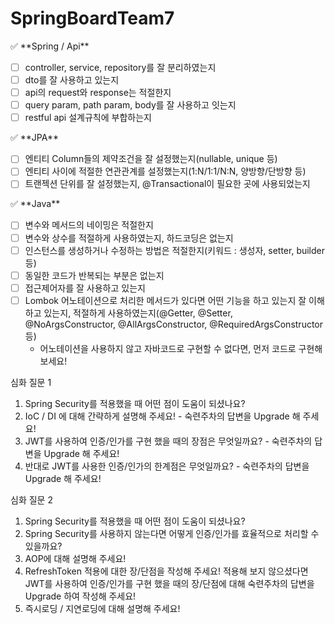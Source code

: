 # SpringBoardTeam7


<aside>
✅ **Spring / Api**

- [ ]  controller, service, repository를 잘 분리하였는지
- [ ]  dto를 잘 사용하고 있는지
- [ ]  api의 request와 response는 적절한지
- [ ]  query param, path param, body를 잘 사용하고 잇는지
- [ ]  restful api 설계규칙에 부합하는지
</aside>

<aside>
✅ **JPA**

- [ ]  엔티티 Column들의 제약조건을 잘 설정했는지(nullable, unique 등)
- [ ]  엔티티 사이에 적절한 연관관계를 설정했는지(1:N/1:1/N:N, 양방향/단방향 등)
- [ ]  트랜젝션 단위를 잘 설정했는지, @Transactional이 필요한 곳에 사용되었는지
</aside>

<aside>
✅ **Java**

- [ ]  변수와 메서드의 네이밍은 적절한지
- [ ]  변수와 상수를 적절하게 사용하였는지, 하드코딩은 없는지
- [ ]  인스턴스를 생성하거나 수정하는 방법은 적절한지(키워드 : 생성자, setter, builder 등)
- [ ]  동일한 코드가 반복되는 부분은 없는지
- [ ]  접근제어자를 잘 사용하고 있는지
- [ ]  Lombok 어노테이션으로 처리한 메서드가 있다면 어떤 기능을 하고 있는지 잘 이해하고 있는지, 적절하게 사용하였는지(@Getter, @Setter, @NoArgsConstructor, @AllArgsConstructor, @RequiredArgsConstructor 등)
    - 어노테이션을 사용하지 않고 자바코드로 구현할 수 없다면, 먼저 코드로 구현해보세요!
</aside>


심화 질문 1
1. Spring Security를 적용했을 때 어떤 점이 도움이 되셨나요?
2. IoC / DI 에 대해 간략하게 설명해 주세요!  - 숙련주차의 답변을 Upgrade 해 주세요!
3. JWT를 사용하여 인증/인가를 구현 했을 때의 장점은 무엇일까요? - 숙련주차의 답변을 Upgrade 해 주세요!
4. 반대로 JWT를 사용한 인증/인가의 한계점은 무엇일까요? - 숙련주차의 답변을 Upgrade 해 주세요!


심화 질문 2
1. Spring Security를 적용했을 때 어떤 점이 도움이 되셨나요?
2. Spring Security를 사용하지 않는다면 어떻게 인증/인가를 효율적으로 처리할 수 있을까요?
3. AOP에 대해 설명해 주세요!
4. RefreshToken 적용에 대한 장/단점을 작성해 주세요! 적용해 보지 않으셨다면 JWT를 사용하여 인증/인가를 구현 했을 때의 장/단점에 대해 숙련주차의 답변을 Upgrade 하여 작성해 주세요!
5. 즉시로딩 / 지연로딩에 대해 설명해 주세요!
